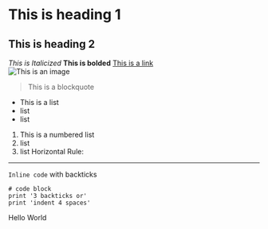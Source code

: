 # This is heading 1
## This is heading 2
*This is Italicized* 
**This is bolded** 
[This is a link](https://commonmark.org/help/)  
![This is an image](https://images.pexels.com/photos/414102/pexels-photo-414102.jpeg?auto=compress&cs=tinysrgb&dpr=1&w=500)
> This is a blockquote
* This is a list
* list
* list
1. This is a numbered list
2. list
3. list
Horizontal Rule:
------
`Inline code` with backticks
```
# code block
print '3 backticks or'
print 'indent 4 spaces'
```
Hello World